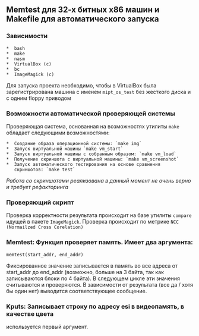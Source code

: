 ## Memtest для 32-х битных х86 машин и Makefile для автоматического запуска

### Зависимости

	*  bash
	*  make
	*  nasm
	*  VirtualBox (c)
	*  bc
	*  ImageMagick (c)

Для запуска проекта необходимо, чтобы в VirtualBox была зарегистрирована машина
с именем `mipt_os_test` без жесткого диска и с одним floppy приводом

### Возможности автоматической проверяющей системы

Проверяющая система, основанная на возможностях утилиты `make` обладает
следующими возможностями:

	*  Создание образа операционной системы: `make img`
	*  Запуск виртуальной машины `make vm_start`
	*  Запуск виртуальной машины с собранным образом: `make vm_load`
	*  Получение скриншота с виртуальной машины: `make vm_screenshot`
	*  Запуск автоматического тестирования на основе сравнения
	   скриншотов: `make test`

*Работа со скриншотами реализована в данный момент не очень верно и требует
рефакторинга*

### Проверяющий скрипт

Проверка корректности результата происходит на базе утилиты `compare` идущей
в пакете `ImageMagick`.  Проверка происходит по метрике `NCC (Normailzed Cross
Corelation)`

### Memtest: Функция проверяет память.  Имеет два аргумента:

`memtest(start_addr, end_addr)`

Фиксированное значение записывается в память во все адреса от start_addr до
end_addr (возможно, больше на 3 байта, так как записываются блоки по 4 байта).
В следующем цикле эти значения считываются и проверяются.  В зависимости от
результата (все да / хотя бы один нет) выводится соответствующее сообщение.

### Kputs: Записывает строку по адресу esi в видеопамять, в качестве цвета
используется первый аргумент.
